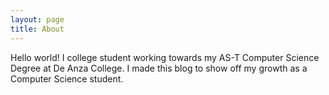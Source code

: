 ```yaml
---
layout: page
title: About
---
```


Hello world! I college student working towards my AS-T Computer Science Degree at De Anza College. 
I made this blog to show off my growth as a Computer Science student.